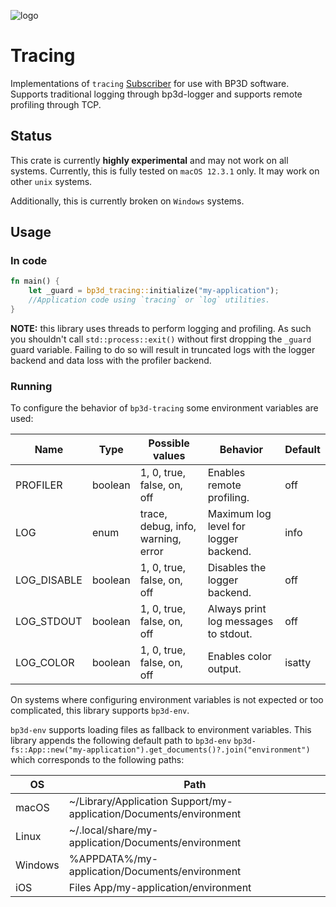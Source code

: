 ![logo](https://assets.gitlab-static.net/uploads/-/system/group/avatar/10553166/logo_white.ico?width=64)

# Tracing

Implementations of `tracing` [Subscriber](https://docs.rs/tracing/latest/tracing/trait.Subscriber.html) for use with
BP3D software. Supports traditional logging through bp3d-logger and supports remote profiling through TCP.

## Status

This crate is currently **highly experimental** and may not work on all systems. Currently, this is fully tested on
`macOS 12.3.1` only. It may work on other `unix` systems.

Additionally, this is currently broken on `Windows` systems.

## Usage

### In code

```rust
fn main() {
    let _guard = bp3d_tracing::initialize("my-application");
    //Application code using `tracing` or `log` utilities.
}
```

**NOTE:** this library uses threads to perform logging and profiling. As such you shouldn't call `std::process::exit()`
without first dropping the `_guard` guard variable. Failing to do so will result in truncated logs with the logger
backend and data loss with the profiler backend.

### Running

To configure the behavior of `bp3d-tracing` some environment variables are used:

| Name        | Type    | Possible values                    | Behavior                              | Default |
|-------------|---------|------------------------------------|---------------------------------------|---------|
| PROFILER    | boolean | 1, 0, true, false, on, off         | Enables remote profiling.             | off     |
| LOG         | enum    | trace, debug, info, warning, error | Maximum log level for logger backend. | info    |
| LOG_DISABLE | boolean | 1, 0, true, false, on, off         | Disables the logger backend.          | off     |
| LOG_STDOUT  | boolean | 1, 0, true, false, on, off         | Always print log messages to stdout.  | off     |
| LOG_COLOR   | boolean | 1, 0, true, false, on, off         | Enables color output.                 | isatty  |

On systems where configuring environment variables is not expected or too complicated, this library supports `bp3d-env`.

`bp3d-env` supports loading files as fallback to environment variables. This library appends the following default path
to `bp3d-env` `bp3d-fs::App::new("my-application").get_documents()?.join("environment")` which corresponds to the
following paths:

| OS      | Path                                                               |
|---------|--------------------------------------------------------------------|
| macOS   | ~/Library/Application Support/my-application/Documents/environment |
| Linux   | ~/.local/share/my-application/Documents/environment                |
| Windows | %APPDATA%/my-application/Documents/environment                     |
| iOS     | Files App/my-application/environment                               |
